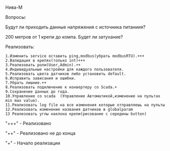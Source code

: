 Нива-М


Вопросы:

Будут ли приходить данные напряжения с источника питаниия?

200 метров от 1 крепи до компа. Будет ли затухание?


Реализовать:

    1.Изменить service оставить ping,modbus(убрать modbusRTU).+++
    2.Валидация в крепях(только int)+++
    3.Реализовать роли(User,Admin).++
    4.Индивидуальные настройки для каждого пользователя.
    5.Реализовать цвета датчиков либо установить default. 
    6.Исправить зависания и ошибки.
    7.Убрать лишние.++
    8.Реализовать подключение к конвертеру со Scada.+
    9.Сохранение данных до года.
    10.Управление со scada  (Управление Автоматикой,изменение на пультах min max value).
    11.Реализовать log file на все изменения которые отправляешь на пульты
    12.Реализовать изменение названия датчиков в globalparam
    13 Реализовать углы наклона крепи(рисование с середины button)

"+++" - Реализовано

"++" - Реализовано не до конца

"+" - Начало реализации